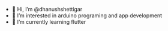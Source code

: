 - 👋 Hi, I’m @dhanushshettigar
- 👀 I’m interested in arduino programing and app development
- 🌱 I’m currently learning flutter

<!---
dhanushshettigar/dhanushshettigar is a ✨ special ✨ repository because its `README.md` (this file) appears on your GitHub profile.
You can click the Preview link to take a look at your changes.
--->
